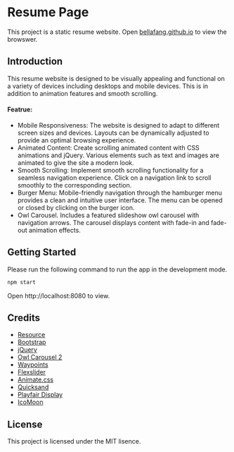 # Resume Page 
This project is a static resume website. Open [bellafang.github.io](https://guozhitang.github.io/GuozhiTang_SelfIntro/) to view the browswer. 

## Introduction 

This resume website is designed to be visually appealing and functional on a variety of devices including desktops and mobile devices. This is in addition to animation features and smooth scrolling.

#### Featrue: 
- Mobile Responsiveness:
The website is designed to adapt to different screen sizes and devices. Layouts can be dynamically adjusted to provide an optimal browsing experience.
- Animated Content:
Create scrolling animated content with CSS animations and jQuery. Various elements such as text and images are animated to give the site a modern look.
- Smooth Scrolling:
Implement smooth scrolling functionality for a seamless navigation experience. Click on a navigation link to scroll smoothly to the corresponding section.
- Burger Menu:
Mobile-friendly navigation through the hamburger menu provides a clean and intuitive user interface. The menu can be opened or closed by clicking on the burger icon.
- Owl Carousel.
Includes a featured slideshow owl carousel with navigation arrows. The carousel displays content with fade-in and fade-out animation effects.

## Getting Started 
Please run the following command to run the app in the development mode. 
```bash
npm start
```
Open http://localhost:8080 to view. 

## Credits  
- [Resource](https://github.com/shuoO-24/portfolio)
- [Bootstrap](https://getbootstrap.com/)
- [jQuery](https://jquery.com/)
- [Owl Carousel 2](https://owlcarousel2.github.io/OwlCarousel2/)
- [Waypoints](http://imakewebthings.com/waypoints/)
- [Flexslider](http://flexslider.woothemes.com/)
- [Animate.css](https://animate.style/)
- [Quicksand](https://fonts.google.com/specimen/Quicksand)
- [Playfair Display](https://fonts.google.com/specimen/Playfair+Display)
- [IcoMoon](https://icomoon.io/)

## License 
This project is licensed under the MIT lisence. 